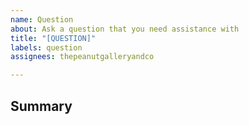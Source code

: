 ```yaml
---
name: Question
about: Ask a question that you need assistance with
title: "[QUESTION]"
labels: question
assignees: thepeanutgalleryandco

---
```


## Summary
